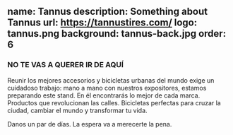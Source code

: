 name: Tannus
description: Something about Tannus
url: https://tannustires.com/
logo: tannus.png
background: tannus-back.jpg
order: 6
----
### NO TE VAS A QUERER IR DE AQUÍ

Reunir los mejores accesorios y bicicletas urbanas del mundo exige un cuidadoso trabajo: mano a mano con nuestros expositores, estamos preparando este stand. En él encontrarás lo mejor de cada marca. Productos que revolucionan las calles. Bicicletas perfectas para cruzar la ciudad, cambiar el mundo y transformar tu vida. 

Danos un par de días. La espera va a merecerte la pena. 

